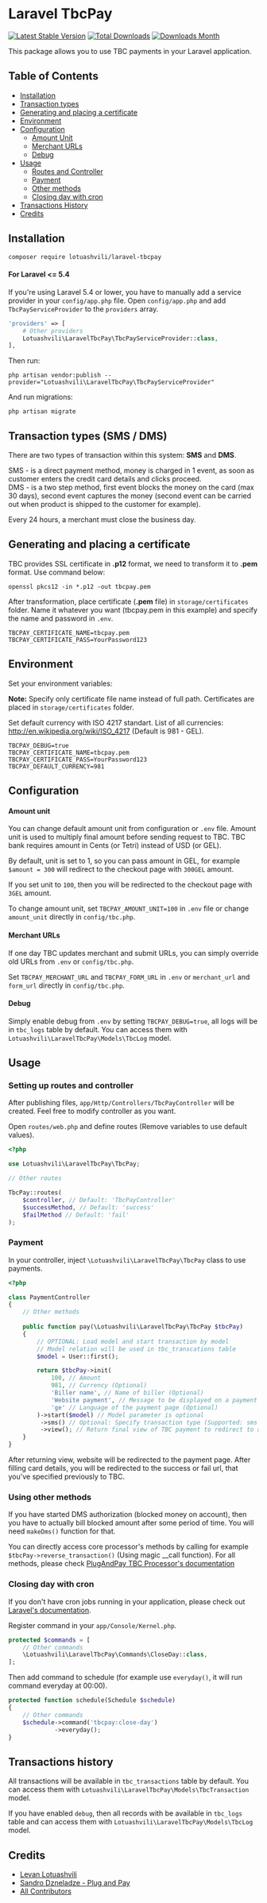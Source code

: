 # Laravel TbcPay

[![Latest Stable Version](https://img.shields.io/packagist/v/Lotuashvili/laravel-tbcpay.svg)](https://packagist.org/packages/lotuashvili/laravel-tbcpay)
[![Total Downloads](https://img.shields.io/packagist/dt/Lotuashvili/laravel-tbcpay.svg)](https://packagist.org/packages/lotuashvili/laravel-tbcpay)
[![Downloads Month](https://img.shields.io/packagist/dm/Lotuashvili/laravel-tbcpay.svg)](https://packagist.org/packages/lotuashvili/laravel-tbcpay)

This package allows you to use TBC payments in your Laravel application.

## Table of Contents

- [Installation](#installation)
- [Transaction types](#transaction-types-sms--dms)
- [Generating and placing a certificate](#generating-and-placing-a-certificate)
- [Environment](#environment)
- [Configuration](#configuration)
    - [Amount Unit](#amount-unit)
    - [Merchant URLs](#merchant-urls)
    - [Debug](#debug)
- [Usage](#usage)
    - [Routes and Controller](#setting-up-routes-and-controller)
    - [Payment](#payment)
    - [Other methods](#using-other-methods)
    - [Closing day with cron](#closing-day-with-cron)
- [Transactions History](#transactions-history)
- [Credits](#credits)

## Installation

```
composer require lotuashvili/laravel-tbcpay
```

#### For Laravel <= 5.4

If you're using Laravel 5.4 or lower, you have to manually add a service provider in your `config/app.php` file.
Open `config/app.php` and add `TbcPayServiceProvider` to the `providers` array.

```php
'providers' => [
    # Other providers
    Lotuashvili\LaravelTbcPay\TbcPayServiceProvider::class,
],
```

Then run:

```
php artisan vendor:publish --provider="Lotuashvili\LaravelTbcPay\TbcPayServiceProvider"
```

And run migrations:

```
php artisan migrate
```

## Transaction types (SMS / DMS)

There are two types of transaction within this system: **SMS** and **DMS**.

SMS - is a direct payment method, money is charged in 1 event, as soon as customer enters the credit card details and clicks proceed.  
DMS - is a two step method, first event blocks the money on the card (max 30 days), second event captures the money (second event can be carried out when product is shipped to the customer for example).

Every 24 hours, a merchant must close the business day.

## Generating and placing a certificate

TBC provides SSL certificate in **.p12** format, we need to transform it to **.pem** format. Use command below:

```
openssl pkcs12 -in *.p12 -out tbcpay.pem
```

After transformation, place certificate (**.pem** file) in `storage/certificates` folder. Name it whatever you want (tbcpay.pem in this example) and specify the name and password in `.env`.

```
TBCPAY_CERTIFICATE_NAME=tbcpay.pem
TBCPAY_CERTIFICATE_PASS=YourPassword123
```

## Environment

Set your environment variables:

**Note:** Specify only certificate file name instead of full path. Certificates are placed in `storage/certificates` folder.

Set default currency with ISO 4217 standart. List of all currencies: http://en.wikipedia.org/wiki/ISO_4217 (Default is 981 - GEL).

```
TBCPAY_DEBUG=true
TBCPAY_CERTIFICATE_NAME=tbcpay.pem
TBCPAY_CERTIFICATE_PASS=YourPassword123
TBCPAY_DEFAULT_CURRENCY=981
```

## Configuration

#### Amount unit

You can change default amount unit from configuration or `.env` file. Amount unit is used to multiply final amount before sending request to TBC. TBC bank requires amount in Cents (or Tetri) instead of USD (or GEL).

By default, unit is set to 1, so you can pass amount in GEL, for example `$amount = 300` will redirect to the checkout page with `300GEL` amount.

If you set unit to `100`, then you will be redirected to the checkout page with `3GEL` amount.

To change amount unit, set `TBCPAY_AMOUNT_UNIT=100` in `.env` file or change `amount_unit` directly in `config/tbc.php`.

#### Merchant URLs

If one day TBC updates merchant and submit URLs, you can simply override old URLs from `.env` or `config/tbc.php`.

Set `TBCPAY_MERCHANT_URL` and `TBCPAY_FORM_URL` in `.env` or `merchant_url` and `form_url` directly in `config/tbc.php`.

#### Debug

Simply enable debug from `.env` by setting `TBCPAY_DEBUG=true`, all logs will be in `tbc_logs` table by default. You can access them with `Lotuashvili\LaravelTbcPay\Models\TbcLog` model.

## Usage

### Setting up routes and controller

After publishing files, `app/Http/Controllers/TbcPayController` will be created. Feel free to modify controller as you want.

Open `routes/web.php` and define routes (Remove variables to use default values).

```php
<?php

use Lotuashvili\LaravelTbcPay\TbcPay;

// Other routes

TbcPay::routes(
    $controller, // Default: 'TbcPayController'
    $successMethod, // Default: 'success'
    $failMethod // Default: 'fail'
);
```

### Payment

In your controller, inject `\Lotuashvili\LaravelTbcPay\TbcPay` class to use payments.

```php
<?php

class PaymentController
{
    // Other methods
    
    public function pay(\Lotuashvili\LaravelTbcPay\TbcPay $tbcPay)
    {
        // OPTIONAL: Load model and start transaction by model
        // Model relation will be used in tbc_transcations table
        $model = User::first();

        return $tbcPay->init(
            100, // Amount
            981, // Currency (Optional)
            'Biller name', // Name of biller (Optional)
            'Website payment', // Message to be displayed on a payment page (Optional)
            'ge' // Language of the payment page (Optional)
        )->start($model) // Model parameter is optional
         ->sms() // Optional: Specify transaction type (Supported: sms and dms)
         ->view(); // Return final view of TBC payment to redirect to a payment page
    }
}
```

After returning view, website will be redirected to the payment page. After filling card details, you will be redirected to the success or fail url, that you've specified previously to TBC.

### Using other methods

If you have started DMS authorization (blocked money on account), then you have to actually bill blocked amount after some period of time. You will need `makeDms()` function for that.

You can directly access core processor's methods by calling for example `$tbcPay->reverse_transaction()` (Using magic __call function). For all methods, please check [PlugAndPay TBC Processor's documentation](https://github.com/plugandpay/tbc-credit-card-payment-gateway-php-lib)

### Closing day with cron

If you don't have cron jobs running in your application, please check out [Laravel's documentation](https://laravel.com/docs/5.8/scheduling).

Register command in your `app/Console/Kernel.php`.

```php
protected $commands = [
    // Other commands
    \Lotuashvili\LaravelTbcPay\Commands\CloseDay::class,
];
```

Then add command to schedule (for example use `everyday()`, it will run command everyday at 00:00).

```php
protected function schedule(Schedule $schedule)
{
    // Other commands
    $schedule->command('tbcpay:close-day')
             ->everyday();
}
```

## Transactions history

All transactions will be available in `tbc_transactions` table by default. You can access them with `Lotuashvili\LaravelTbcPay\Models\TbcTransaction` model.

If you have enabled `debug`, then all records with be available in `tbc_logs` table and can access them with `Lotuashvili\LaravelTbcPay\Models\TbcLog` model.

## Credits

- [Levan Lotuashvili](https://github.com/lotuashvili)
- [Sandro Dzneladze - Plug and Pay](https://github.com/plugandpay)
- [All Contributors](../../contributors)
